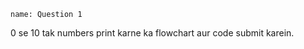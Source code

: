 ```ngMeta
name: Question 1
```

0 se 10 tak numbers print karne ka flowchart aur code submit karein.	
